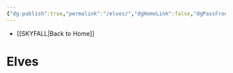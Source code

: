 ```yaml
---
{"dg-publish":true,"permalink":"/elves/","dgHomeLink":false,"dgPassFrontmatter":false}
---
```


- [[SKYFALL|Back to Home]]

# Elves
